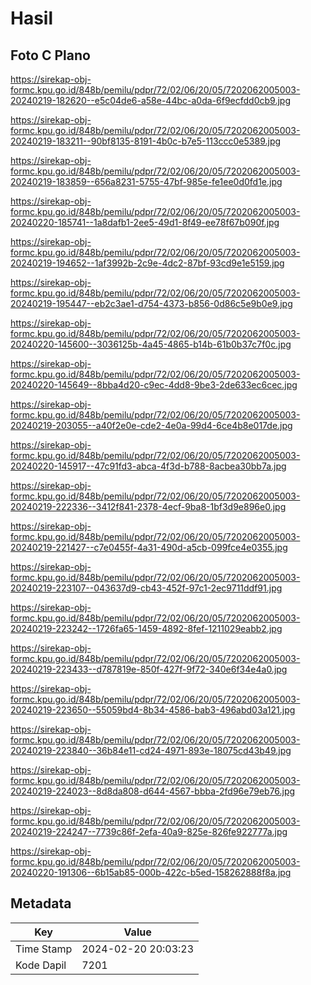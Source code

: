 # Hasil

## Foto C Plano

https://sirekap-obj-formc.kpu.go.id/848b/pemilu/pdpr/72/02/06/20/05/7202062005003-20240219-182620--e5c04de6-a58e-44bc-a0da-6f9ecfdd0cb9.jpg

https://sirekap-obj-formc.kpu.go.id/848b/pemilu/pdpr/72/02/06/20/05/7202062005003-20240219-183211--90bf8135-8191-4b0c-b7e5-113ccc0e5389.jpg

https://sirekap-obj-formc.kpu.go.id/848b/pemilu/pdpr/72/02/06/20/05/7202062005003-20240219-183859--656a8231-5755-47bf-985e-fe1ee0d0fd1e.jpg

https://sirekap-obj-formc.kpu.go.id/848b/pemilu/pdpr/72/02/06/20/05/7202062005003-20240220-185741--1a8dafb1-2ee5-49d1-8f49-ee78f67b090f.jpg

https://sirekap-obj-formc.kpu.go.id/848b/pemilu/pdpr/72/02/06/20/05/7202062005003-20240219-194652--1af3992b-2c9e-4dc2-87bf-93cd9e1e5159.jpg

https://sirekap-obj-formc.kpu.go.id/848b/pemilu/pdpr/72/02/06/20/05/7202062005003-20240219-195447--eb2c3ae1-d754-4373-b856-0d86c5e9b0e9.jpg

https://sirekap-obj-formc.kpu.go.id/848b/pemilu/pdpr/72/02/06/20/05/7202062005003-20240220-145600--3036125b-4a45-4865-b14b-61b0b37c7f0c.jpg

https://sirekap-obj-formc.kpu.go.id/848b/pemilu/pdpr/72/02/06/20/05/7202062005003-20240220-145649--8bba4d20-c9ec-4dd8-9be3-2de633ec6cec.jpg

https://sirekap-obj-formc.kpu.go.id/848b/pemilu/pdpr/72/02/06/20/05/7202062005003-20240219-203055--a40f2e0e-cde2-4e0a-99d4-6ce4b8e017de.jpg

https://sirekap-obj-formc.kpu.go.id/848b/pemilu/pdpr/72/02/06/20/05/7202062005003-20240220-145917--47c91fd3-abca-4f3d-b788-8acbea30bb7a.jpg

https://sirekap-obj-formc.kpu.go.id/848b/pemilu/pdpr/72/02/06/20/05/7202062005003-20240219-222336--3412f841-2378-4ecf-9ba8-1bf3d9e896e0.jpg

https://sirekap-obj-formc.kpu.go.id/848b/pemilu/pdpr/72/02/06/20/05/7202062005003-20240219-221427--c7e0455f-4a31-490d-a5cb-099fce4e0355.jpg

https://sirekap-obj-formc.kpu.go.id/848b/pemilu/pdpr/72/02/06/20/05/7202062005003-20240219-223107--043637d9-cb43-452f-97c1-2ec9711ddf91.jpg

https://sirekap-obj-formc.kpu.go.id/848b/pemilu/pdpr/72/02/06/20/05/7202062005003-20240219-223242--1726fa65-1459-4892-8fef-1211029eabb2.jpg

https://sirekap-obj-formc.kpu.go.id/848b/pemilu/pdpr/72/02/06/20/05/7202062005003-20240219-223433--d787819e-850f-427f-9f72-340e6f34e4a0.jpg

https://sirekap-obj-formc.kpu.go.id/848b/pemilu/pdpr/72/02/06/20/05/7202062005003-20240219-223650--55059bd4-8b34-4586-bab3-496abd03a121.jpg

https://sirekap-obj-formc.kpu.go.id/848b/pemilu/pdpr/72/02/06/20/05/7202062005003-20240219-223840--36b84e11-cd24-4971-893e-18075cd43b49.jpg

https://sirekap-obj-formc.kpu.go.id/848b/pemilu/pdpr/72/02/06/20/05/7202062005003-20240219-224023--8d8da808-d644-4567-bbba-2fd96e79eb76.jpg

https://sirekap-obj-formc.kpu.go.id/848b/pemilu/pdpr/72/02/06/20/05/7202062005003-20240219-224247--7739c86f-2efa-40a9-825e-826fe922777a.jpg

https://sirekap-obj-formc.kpu.go.id/848b/pemilu/pdpr/72/02/06/20/05/7202062005003-20240220-191306--6b15ab85-000b-422c-b5ed-158262888f8a.jpg


## Metadata

| Key        | Value               |
| ---------- | ------------------- |
| Time Stamp | 2024-02-20 20:03:23 |
| Kode Dapil | 7201                |



